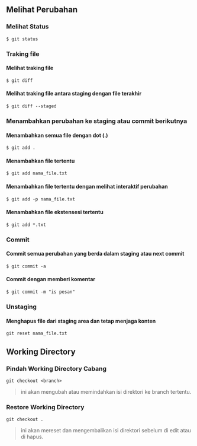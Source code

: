 ## Melihat Perubahan

### Melihat Status
    $ git status
    
### Traking file
#### Melihat traking file
    $ git diff
#### Melihat traking file antara staging dengan file terakhir
    $ git diff --staged
    
### Menambahkan perubahan ke staging atau commit berikutnya
#### Menambahkan semua file dengan dot (.)
    $ git add .
#### Menambahkan file tertentu
    $ git add nama_file.txt
#### Menambahkan file tertentu dengan melihat interaktif perubahan
    $ git add -p nama_file.txt
#### Menambahkan file ekstensesi tertentu
    $ git add *.txt
    
### Commit  
#### Commit semua perubahan yang berda dalam staging atau next commit
    $ git commit -a
#### Commit dengan memberi komentar
    $ git commit -m "is pesan"
    
### Unstaging
#### Menghapus file dari staging area dan tetap menjaga konten
    git reset nama_file.txt


## Working Directory
### Pindah Working Directory Cabang
    git checkout <branch>
> ini akan mengubah atau memindahkan isi direktori ke branch tertentu.
    
### Restore Working Directory
    git checkout .
> ini akan mereset dan mengembalikan isi direktori sebelum di edit atau di hapus.
